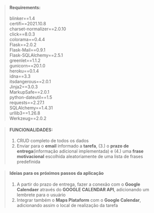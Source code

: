 >#### **Requirements:**  
>blinker==1.4  
>certifi==2021.10.8  
charset-normalizer==2.0.10    
click==8.0.3  
colorama==0.4.4  
Flask==2.0.2  
Flask-Mail==0.9.1  
Flask-SQLAlchemy==2.5.1  
greenlet==1.1.2  
gunicorn==20.1.0  
heroku==0.1.4  
idna==3.3  
itsdangerous==2.0.1  
Jinja2==3.0.3  
MarkupSafe==2.0.1  
python-dateutil==1.5  
requests==2.27.1  
SQLAlchemy==1.4.31  
urllib3==1.26.8  
>Werkzeug==2.0.2  


> #### FUNCIONALIDADES:
>
>1. CRUD completo de todos os dados
>2. Enviar para o **email** informado a **tarefa**, (3.) o **prazo de entrega**(informação adicional implementada) e (4.)  uma **frase motivacional** escolhida aleatoriamente de uma lista de frases predefinida
>

> #### Ideias para os próximos passos da aplicação
> 1. A partir do prazo de entrega, fazer a conexão com o **Google Calendaer** através do **GOOGLE CALENDAR API**, adicionando um lembrete para o usuário
> 2.   Integrar também o **Maps Plataform** com o **Google Calendar**, adicionando assim o local de realização da tarefa 